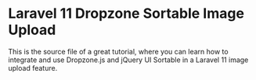 # Laravel 11 Dropzone Sortable Image Upload 

This is the source file of a great tutorial, where you can learn how to integrate and use Dropzone.js and jQuery UI Sortable in a Laravel 11 image upload feature.
